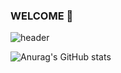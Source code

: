 ### WELCOME 👋
![header](https://capsule-render.vercel.app/api?type=cylinder&color=auto&animation=fadeIn&text=YUNHEE's%20GITHUB)

![Anurag's GitHub stats](https://github-readme-stats.vercel.app/api?username=yunhee1&show_icons=true&theme=radical)

<!--
**yunhee1/yunhee1** is a ✨ _special_ ✨ repository because its `README.md` (this file) appears on your GitHub profile.

Here are some ideas to get you started:

- 🔭 I’m currently working on ...
- 🌱 I’m currently learning ...
- 👯 I’m looking to collaborate on ...
- 🤔 I’m looking for help with ...
- 💬 Ask me about ...
- 📫 How to reach me: ...
- 😄 Pronouns: ...
- ⚡ Fun fact: ...
-->
